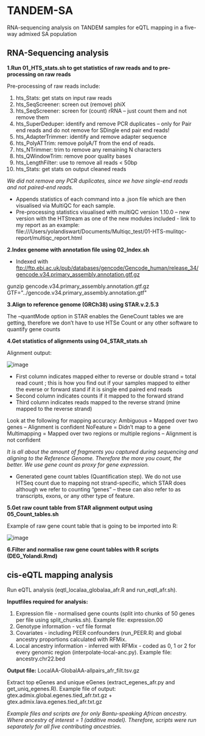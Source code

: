 # TANDEM-SA
RNA-sequencing analysis on TANDEM samples for eQTL mapping in a five-way admixed SA population

## RNA-Sequencing analysis 

**1.Run 01_HTS_stats.sh to get statistics of raw reads and to pre-processing on raw reads**

Pre-processing of raw reads include:
1.	hts_Stats: get stats on input raw reads
2.	hts_SeqScreener: screen out (remove) phiX
3.	hts_SeqScreener: screen for (count) rRNA – just count them and not remove them 
4.	hts_SuperDeduper: identify and remove PCR duplicates – only for Pair end reads and do not remove for SDingle end pair end reads!
5.	hts_AdapterTrimmer: identify and remove adapter sequence
6.	hts_PolyATTrim: remove polyA/T from the end of reads.
7.	hts_NTrimmer: trim to remove any remaining N characters
8.	hts_QWindowTrim: remove poor quality bases
9.	hts_LengthFilter: use to remove all reads < 50bp
10.	hts_Stats: get stats on output cleaned reads

*We did not remove any PCR duplicates, since we have single-end reads and not paired-end reads.* 

- Appends statistics of each command into a .json file which are then visualised via MultiQC for each sample. 
- Pre-processing statistics visualised with multiQC version 1.10.0 – new version with the HTStream as one of the new modules included - link to my report as an example: file:///Users/yolandiswart/Documents/Multiqc_test/01-HTS-mulitqc-report/multiqc_report.html

**2.Index genome with annotation file using 02_Index.sh** 

- Indexed with ftp://ftp.ebi.ac.uk/pub/databases/gencode/Gencode_human/release_34/gencode.v34.primary_assembly.annotation.gtf.gz

gunzip gencode.v34.primary_assembly.annotation.gtf.gz
GTF="../gencode.v34.primary_assembly.annotation.gtf"

**3.Align to reference genome (GRCh38) using STAR.v.2.5.3**

The –quantMode option in STAR enables the GeneCount tables we are getting, therefore we don’t have to use HTSe Count or any other software to quantify gene counts 

**4.Get statistics of alignments using 04_STAR_stats.sh**

Alignment output: 

![image](https://user-images.githubusercontent.com/49681556/196138925-97c9dfcd-1f06-4c94-9025-c3e6cd9aca81.png)

- First column indicates mapped either to reverse or double strand = total read count ; this is how you find out if your samples mapped to either the everse or forward stand if it is single end paired end reads
- Second column indicates counts if it mapped to the forward strand
- Third column indicates reads mapped to the reverse strand (mine mapped to the reverse strand)

Look at the following for mapping accuracy: 
      Ambiguous = Mapped over two genes – Alignment is confident 
      NoFeature = Didn’t map to a gene 
      Multimapping = Mapped over two regions or multiple regions – Alignment is not confident 

*It is all about the amount of fragments you captured during sequencing and aligning to the Reference Genome. Therefore the more you count, the better. We use gene count as proxy for gene expression.*

- Generated gene count tables (Quantification step). We do not use HTSeq count due to mapping not strand-specific, which STAR does although we refer to counting “genes” – these can also refer to as transcripts, exons, or any other type of feature. 

**5.Get raw count table from STAR alignment output using 05_Count_tables.sh**

Example of raw gene count table that is going to be imported into R:

![image](https://user-images.githubusercontent.com/49681556/196139688-2e68520f-db89-4c6e-891c-329df7b80838.png)

**6.Filter and normalise raw gene count tables with R scripts (DEG_Yolandi.Rmd)**


## cis-eQTL mapping analysis

Run eQTL analysis (eqtl_localaa_globalaa_afr.R and run_eqtl_afr.sh). 

**Inputfiles required for analysis:**
1. Expression file - normalised gene counts (split into chunks of 50 genes per file using split_chunks.sh). Example file: expression.00
2. Genotype information - vcf file format 
3. Covariates - including PEER confounders (run_PEER.R) and global ancestry proportions calculated with RFMix. 
4. Local ancestry information - inferred with RFMix - coded as 0, 1 or 2 for every genomic region (interpolate-local-anc.py). Example file: ancestry.chr22.bed

**Output file:** LocalAA-GlobalAA-allpairs_afr_filt.tsv.gz

Extract top eGenes and unique eGenes (extract_egenes_afr.py and get_uniq_egenes.R). 
Example file of output: gtex.admix.global.egenes.tied_afr.txt.gz +  gtex.admix.lava.egenes.tied_afr.txt.gz


*Example files and scripts are for only Bantu-speaking African ancestry. Where ancestry of interest = 1 (additive model). Therefore, scripts were run separately for all five contributing ancestries.*
